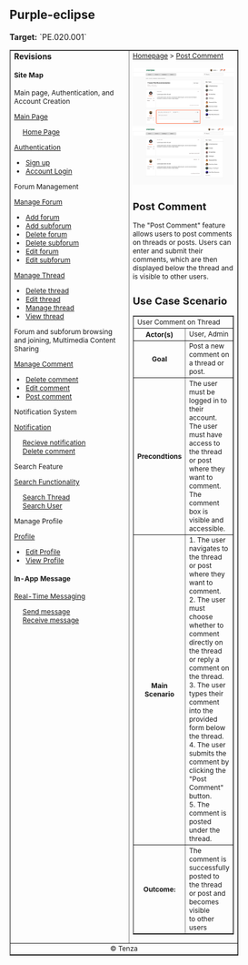 <h2>Purple-eclipse</h2>
<p><strong>Target:</strong> `PE.020.001`</p>

<table border="1" cellpadding="0" cellspacing="0" style="width: 80%; font-size: 12px;">
    <tr style="width: 70%;">
        <td valign="top">
            <h3 style="margin-top:0">Revisions</h3>
            <h4 style="list-style-type: none; padding-left: 0;">Site Map</h4>
            <p> Main page, Authentication, and Account Creation </p>
            <a href="../homepage">Main Page</a>
            <ul style="list-style-type: none ; padding-left: 0">
                <li style="padding-left: 15px"> <a href="../homepage/homepage.md"> Home Page </a></li>  
            </ul>
            <a href="/authenticate-user">Authentication</a>
            <ul>
                <li><a href="../authenticate-user/account-signup.md">Sign up</a></li>
                <li><a href="../authenticate-user/account-login.md">Account Login</a></li>
            </ul>
             <p> Forum Management </p>
            <a href="../manage-forum">Manage Forum</a>
            <ul>
                <li><a href="../manage-forum/add-forum.md">Add forum</a></li>
                <li><a href="../manage-forum/add-subforum.md">Add subforum</a></li>
                <li><a href="../manage-forum/delete-forum.md">Delete forum</a></li>
                <li><a href="../manage-forum/delete-subforum.md">Delete subforum</a></li>
                <li><a href="../manage-forum/edit-forum.md">Edit forum</a></li>
                <li><a href="../manage-forum/edit-subforum.md">Edit subforum</a></li>
            </ul>
            <a href="../manage-thread">Manage Thread</a>
            <ul>
                <li><a href="../manage-thread/delete-thread.md">Delete thread</a></li>
                <li><a href="../manage-thread/edit-thread.md">Edit thread</a></li>
                <li><a href="../manage-thread/manage-thread.md">Manage thread</a></li>
                <li><a href="../manage-thread/view-thread.md">View thread</a></li>
            </ul>
            <p> Forum and subforum browsing and joining, Multimedia Content Sharing</p>
            <a href="/manage-comment">Manage Comment</a>
            <ul>
                <li><a href="delete-comment.md">Delete comment</a></li>
                <li><a href="edit-comment.md">Edit comment</a></li>
                <li><a href="post-comment.md">Post comment</a></li>
            </ul>
            <p> Notification System </p>
            <a href="../manage-notification">Notification</a>
            <ul style="list-style-type: none ; padding-left: 0">
                <li style="padding-left: 15px"> <a href="../manage-notification/recieve-notification.md">Recieve notification </a></li>
                <li style="padding-left: 15px"> <a href="../manage-notification/delete-notification.md"> Delete comment </a></li>    
            </ul>
            <p> Search Feature </p> 
            <a href="../search-functionality">Search Functionality</a>
            <ul style="list-style-type: none ; padding-left: 0">
                <li style="padding-left: 15px"> <a href="../search-functionality/search-thread.md"> Search Thread </a></li>
                <li style="padding-left: 15px"> <a href="../search-functionality/search-user.md"> Search User </a></li>
            </ul>
            <p> Manage Profile</p>
            <a href="../manage-profile">Profile</a>
            <ul>
                <li><a href="../manage-profile/edit-profile.md">Edit Profile</a></li>
                <li><a href="../manage-profile/view-profile.md">View Profile</a></li>
            </ul>
            <h4> In-App Message </h4>
            <a href="../manage-message">Real-Time Messaging</a>
            <ul style="list-style-type: none ; padding-left: 0">
                <li style="padding-left: 15px"> <a href="../manage-message/send-message.md"> Send message </a></li>
                <li style="padding-left: 15px"> <a href="../manage-message/receive-message.md"> Receive message </a></li>
            </ul>
        </td>
        <td valign="top" style="width: 30%;">
            <a href="https://github.com/Davidty143/purple-eclipse/blob/main/docs/homepage/homepage.md">Homepage</a> &gt;
            <a href="https://github.com/Davidty143/purple-eclipse/tree/main/docs/manage-comment">Post Comment</a>
            <br><br>
            <img src="../../assets/add_comment1.png" alt="Post Comment">
            <img src="../../assets/add_comment2.png" alt="Post Comment">
            <h2>Post Comment</h2>
            <p>The "Post Comment" feature allows users to post comments on threads or posts. Users can enter and submit their comments, 
              which are then displayed below the thread and is visible to other users.</p>
            <h2>Use Case Scenario</h2>
            <table border="1">
                <tr>
                    <td colspan="2" align="left">
                      User Comment on Thread
                    </td>
                </tr>
                <tr>
                    <th>Actor(s)</th>
                    <td>User, Admin</td>
                </tr>
              <tr>
                <th>Goal</th>
                <td>Post a new comment on a thread or post.</td>
              </tr>  
                <tr>
                    <th>Precondtions</th>
                    <td>
                          The user must be logged in to their account.<br>
                          The user must have access to the thread or post where they want to comment.<br>
                          The comment box is visible and accessible.
                    </td>
                </tr>
                <tr>
                    <th>Main Scenario</th>
                    <td>
                        1. The user navigates to the thread or post where they want to comment.
                        <br>
                        2. The user must choose whether to comment directly on the thread or reply a <br> comment on the thread.
                        <br>
                        3. The user types their comment into the provided form below the thread.
                          <br>
                        4. The user submits the comment by clicking the "Post Comment" button.
                        <br>
                        5. The comment is posted under the thread.
                    </td>
                </tr>
                <tr>
                    <th>Outcome: </th>
                    <td>The comment is successfully posted to the thread or post and becomes visible <br> to other users</td>
                </tr>
            </table>   
          <tr>
              <td colspan="2" align="center">
                  © Tenza
              </td>
          </tr>
</table>
